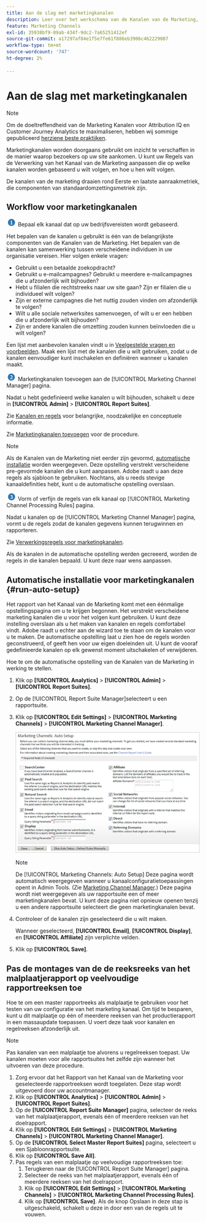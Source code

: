 ```yaml
---
title: Aan de slag met marketingkanalen
description: Leer over het werkschema van de Kanalen van de Marketing, de automatische opstelling, en hoe te om de montages van de reeks van het malplaatjerapport op veelvoudige rapportreeksen toe te passen.
feature: Marketing Channels
exl-id: 35938bf9-89ab-434f-9dc2-7a65251412ef
source-git-commit: a17297af84e1f5e7fe61f886eb3906c462229087
workflow-type: tm+mt
source-wordcount: '747'
ht-degree: 2%

---
```


# Aan de slag met marketingkanalen

>[!NOTE]
>
>Om de doeltreffendheid van de Marketing Kanalen voor Attribution IQ en Customer Journey Analytics te maximaliseren, hebben wij sommige gepubliceerd [herziene beste praktijken](/help/components/c-marketing-channels/mchannel-best-practices.md).

Marketingkanalen worden doorgaans gebruikt om inzicht te verschaffen in de manier waarop bezoekers op uw site aankomen. U kunt uw Regels van de Verwerking van het Kanaal van de Marketing aanpassen die op welke kanalen worden gebaseerd u wilt volgen, en hoe u hen wilt volgen.

De kanalen van de marketing draaien rond Eerste en laatste aanraakmetriek, die componenten van standaardomzettingsmetriek zijn.

## Workflow voor marketingkanalen

![](/help/admin/admin/c-manage-report-suites/c-edit-report-suites/general/c-server-side-forwarding/assets/step1_icon.png) Bepaal elk kanaal dat op uw bedrijfsvereisten wordt gebaseerd.

Het bepalen van de kanalen u gebruikt is één van de belangrijkste componenten van de Kanalen van de Marketing. Het bepalen van de kanalen kan samenwerking tussen verscheidene individuen in uw organisatie vereisen. Hier volgen enkele vragen:

* Gebruikt u een betaalde zoekopdracht?
* Gebruikt u e-mailcampagnes? Gebruikt u meerdere e-mailcampagnes die u afzonderlijk wilt bijhouden?
* Hebt u filialen die rechtstreeks naar uw site gaan? Zijn er filialen die u individueel wilt volgen?
* Zijn er externe campagnes die het nuttig zouden vinden om afzonderlijk te volgen?
* Wilt u alle sociale netwerksites samenvoegen, of wilt u er een hebben die u afzonderlijk wilt bijhouden?
* Zijn er andere kanalen die omzetting zouden kunnen beïnvloeden die u wilt volgen?

Een lijst met aanbevolen kanalen vindt u in [Veelgestelde vragen en voorbeelden](/help/components/c-marketing-channels/c-faq.md). Maak een lijst met de kanalen die u wilt gebruiken, zodat u de kanalen eenvoudiger kunt inschakelen en definiëren wanneer u kanalen maakt.

![](/help/admin/admin/c-manage-report-suites/c-edit-report-suites/general/c-server-side-forwarding/assets/step2_icon.png) Marketingkanalen toevoegen aan de [!UICONTROL Marketing Channel Manager] pagina.

Nadat u hebt gedefinieerd welke kanalen u wilt bijhouden, schakelt u deze in **[!UICONTROL Admin]** > **[!UICONTROL Report Suites]**.

Zie [Kanalen en regels](/help/components/c-marketing-channels/c-channels.md) voor belangrijke, noodzakelijke en conceptuele informatie.

Zie [Marketingkanalen toevoegen](/help/components/c-marketing-channels/c-channels.md) voor de procedure.

>[!NOTE]
>
>Als de Kanalen van de Marketing niet eerder zijn gevormd, [automatische installatie](/help/components/c-marketing-channels/c-getting-started-mchannel.md) worden weergegeven. Deze opstelling verstrekt verscheidene pre-gevormde kanalen die u kunt aanpassen. Adobe raadt u aan deze regels als sjabloon te gebruiken. Nochtans, als u reeds stevige kanaaldefinities hebt, kunt u de automatische opstelling overslaan.

![](/help/admin/admin/c-manage-report-suites/c-edit-report-suites/general/c-server-side-forwarding/assets/step3_icon.png) Vorm of verfijn de regels van elk kanaal op [!UICONTROL Marketing Channel Processing Rules] pagina.

Nadat u kanalen op de [!UICONTROL Marketing Channel Manager] pagina, vormt u de regels zodat de kanalen gegevens kunnen terugwinnen en rapporteren.

Zie [Verwerkingsregels voor marketingkanalen](/help/components/c-marketing-channels/c-rules.md).

Als de kanalen in de automatische opstelling werden gecreeerd, worden de regels in die kanalen bepaald. U kunt deze naar wens aanpassen.

## Automatische installatie voor marketingkanalen {#run-auto-setup}

Het rapport van het Kanaal van de Marketing komt met een éénmalige opstellingspagina om u te krijgen begonnen. Het verstrekt verscheidene marketing kanalen die u voor het volgen kunt gebruiken. U kunt deze instelling overslaan als u het maken van kanalen en regels comfortabel vindt. Adobe raadt u echter aan de wizard toe te staan om de kanalen voor u te maken. De automatische opstelling laat u zien hoe de regels worden geconstrueerd, of geeft hen voor uw eigen doeleinden uit. U kunt de vooraf gedefinieerde kanalen op elk gewenst moment uitschakelen of verwijderen.

Hoe te om de automatische opstelling van de Kanalen van de Marketing in werking te stellen.

1. Klik op **[!UICONTROL Analytics]** > **[!UICONTROL Admin]** > **[!UICONTROL Report Suites]**.
1. Op de [!UICONTROL Report Suite Manager]selecteert u een rapportsuite.
1. Klik op **[!UICONTROL Edit Settings]** > **[!UICONTROL Marketing Channels]** > **[!UICONTROL Marketing Channel Manager]**.

   ![Stap Resultaat](assets/wizard.png)

   >[!NOTE]
   >
   >De [!UICONTROL Marketing Channels: Auto Setup] Deze pagina wordt automatisch weergegeven wanneer u kanaalconfiguratietoepassingen opent in Admin Tools. (Zie [Marketing Channel Manager](/help/components/c-marketing-channels/c-channels.md).) Deze pagina wordt niet weergegeven als uw rapportsuite een of meer marketingkanalen bevat. U kunt deze pagina niet opnieuw openen tenzij u een andere rapportsuite selecteert die geen marketingkanalen bevat.

1. Controleer of de kanalen zijn geselecteerd die u wilt maken.

   Wanneer geselecteerd, **[!UICONTROL Email]**, **[!UICONTROL Display]**, en **[!UICONTROL Affiliate]** zijn verplichte velden.

1. Klik op **[!UICONTROL Save]**.

## Pas de montages van de de reeksreeks van het malplaatjerapport op veelvoudige rapportreeksen toe

Hoe te om een master rapportreeks als malplaatje te gebruiken voor het testen van uw configuratie van het marketing kanaal. Om tijd te besparen, kunt u dit malplaatje op één of meerdere reeksen van het productierapport in een massaupdate toepassen. U voert deze taak voor kanalen en regelreeksen afzonderlijk uit.

>[!NOTE]
>
>Pas kanalen van een malplaatje toe alvorens u regelreeksen toepast. Uw kanalen moeten voor alle rapportsuites het zelfde zijn wanneer het uitvoeren van deze procedure.

1. Zorg ervoor dat het Rapport van het Kanaal van de Marketing voor geselecteerde rapportreeksen wordt toegelaten. Deze stap wordt uitgevoerd door uw accountmanager.
1. Klik op **[!UICONTROL Analytics]** > **[!UICONTROL Admin]** > **[!UICONTROL Report Suites]**.
1. Op de **[!UICONTROL Report Suite Manager]** pagina, selecteer de reeks van het malplaatjerapport, evenals één of meerdere reeksen van het doelrapport.
1. Klik op **[!UICONTROL Edit Settings]** > **[!UICONTROL Marketing Channels]** > **[!UICONTROL Marketing Channel Manager]**.
1. Op de **[!UICONTROL Select Master Report Suites]** pagina, selecteert u een Sjabloonrapportsuite.
1. Klik op **[!UICONTROL Save All]**.
1. Pas regels van een malplaatje op veelvoudige rapportreeksen toe:
   1. Terugkeren naar de [!UICONTROL Report Suite Manager] pagina.
   1. Selecteer de reeks van het malplaatjerapport, evenals één of meerdere reeksen van het doelrapport.
   1. Klik op **[!UICONTROL Edit Settings]** > **[!UICONTROL Marketing Channels]** > **[!UICONTROL Marketing Channel Processing Rules]**.
   1. Klik op **[!UICONTROL Save]**. Als de knop Opslaan in deze stap is uitgeschakeld, schakelt u deze in door een van de regels uit te vouwen.
